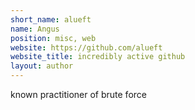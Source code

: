 ```yaml
---
short_name: alueft
name: Angus
position: misc, web
website: https://github.com/alueft
website_title: incredibly active github
layout: author
---
```

known practitioner of brute force
